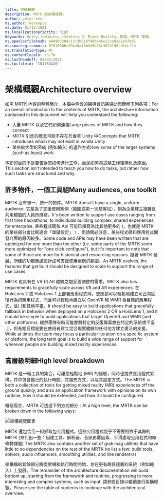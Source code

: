 ```yaml
---
title: 架構概觀
description: MRTK 的架構總覽。
author: polar-kev
ms.author: kesemple
ms.date: 01/12/2021
ms.localizationpriority: high
keywords: Unity、HoloLens、HoloLens 2、Mixed Reality、開發、MRTK 架構、
ms.openlocfilehash: a40905284215c3b616f4db645e12ca92e1e5fe01
ms.sourcegitcommit: 97815006c09be0a43b3d9b33c1674150cdfecf2b
ms.translationtype: MT
ms.contentlocale: zh-TW
ms.lasthandoff: 03/03/2021
ms.locfileid: "101783426"
---
```

# <a name="architecture-overview"></a><span data-ttu-id="04453-104">架構概觀</span><span class="sxs-lookup"><span data-stu-id="04453-104">Architecture overview</span></span>

<span data-ttu-id="04453-105">如需 MRTK 內容的整體簡介，本檔中包含的架構資訊將協助您瞭解下列各項：</span><span class="sxs-lookup"><span data-stu-id="04453-105">For an overall introduction to the contents of MRTK, the architecture information contained in this document will help you understand the following:</span></span>

- <span data-ttu-id="04453-106">大量 MRTK 以及它們如何連接</span><span class="sxs-lookup"><span data-stu-id="04453-106">Large pieces of MRTK and how they connect</span></span>
- <span data-ttu-id="04453-107">MRTK 引進的概念可能不存在於香草 Unity 中</span><span class="sxs-lookup"><span data-stu-id="04453-107">Concepts that MRTK introduces which may not exist in vanilla Unity</span></span>
- <span data-ttu-id="04453-108">某些較大型的系統 (例如輸入) 的運作方式</span><span class="sxs-lookup"><span data-stu-id="04453-108">How some of the larger systems (such as Input) work</span></span>

<span data-ttu-id="04453-109">本節的目的不是要告訴您如何進行工作，而是如何將這類工作結構化及原因。</span><span class="sxs-lookup"><span data-stu-id="04453-109">This section isn't intended to teach you how to do tasks, but rather how such tasks are structured and why.</span></span>

## <a name="many-audiences-one-toolkit"></a><span data-ttu-id="04453-110">許多物件，一個工具組</span><span class="sxs-lookup"><span data-stu-id="04453-110">Many audiences, one toolkit</span></span>

<span data-ttu-id="04453-111">MRTK 沒有單一、統一的物件。</span><span class="sxs-lookup"><span data-stu-id="04453-111">MRTK doesn't have a single, uniform audience.</span></span> <span data-ttu-id="04453-112">它是為了支援使用案例（範圍從第一次駭客松），到為企業建立複雜且共用體驗的人員所撰寫。</span><span class="sxs-lookup"><span data-stu-id="04453-112">It's been written to support use cases ranging from first time hackathons, to individuals building complex, shared experiences for enterprise.</span></span> <span data-ttu-id="04453-113">某些程式碼和 Api 可能已撰寫為比其他更多的 (，也就是 MRTK 的某些部分會比較適合「單鍵設定」 ) ，但請務必注意，某些程式碼和應用程式開發介面的原因較多。</span><span class="sxs-lookup"><span data-stu-id="04453-113">Some code and APIs may have been written that are optimized for one more than the other (i.e. some parts of the MRTK seem more optimized for "one click configure"), but it's important to note that some of those are more for historical and resourcing reasons.</span></span> <span data-ttu-id="04453-114">隨著 MRTK 發展，所建的功能應該設計成可支援使用案例的範圍。</span><span class="sxs-lookup"><span data-stu-id="04453-114">As MRTK evolves, the features that get built should be designed to scale to support the range of use cases.</span></span>

<span data-ttu-id="04453-115">MRTK 也具有在 VR 和 AR 體驗之間妥善調整的需求。</span><span class="sxs-lookup"><span data-stu-id="04453-115">MRTK also has requirements to gracefully scale across VR and AR experiences.</span></span> <span data-ttu-id="04453-116">在 HoloLens 2 或 HoloLens 1 上部署應用程式時，您應該可以輕鬆地建立可正常回復行為的應用程式，而且可以輕鬆地建立以 OpenVR 和 WMR 為目標的應用程式，並)  (和其他平臺。</span><span class="sxs-lookup"><span data-stu-id="04453-116">It should be easy to build applications that gracefully fallback in behavior when deployed on a HoloLens 2 OR a HoloLens 1, and it should be simple to build applications that target OpenVR and WMR (and other platforms).</span></span> <span data-ttu-id="04453-117">雖然團隊有時可能會將特定的反復專案放在特定的系統或平臺上，但長期目標是要在使用者建立混合現實體驗的任何地方建立廣泛的支援。</span><span class="sxs-lookup"><span data-stu-id="04453-117">While at times the team may focus a particular iteration on a specific system or platform, the long term goal is to build a wide range of support for wherever people are building mixed reality experiences.</span></span>

## <a name="high-level-breakdown"></a><span data-ttu-id="04453-118">高層級明細</span><span class="sxs-lookup"><span data-stu-id="04453-118">High level breakdown</span></span>

<span data-ttu-id="04453-119">MRTK 是一組工具的集合，可讓您輕鬆地 (MR) 的經驗，同時也提供應用程式架構，其中包含自己的執行時間、其擴充方式，以及其設定方式。</span><span class="sxs-lookup"><span data-stu-id="04453-119">The MRTK is both a collection of tools for getting mixed reality (MR) experiences off the ground quickly, and also an application framework with opinions on its own runtime, how it should be extended, and how it should be configured.</span></span>

<span data-ttu-id="04453-120">概括而言，MRTK 可透過下列方式細分：</span><span class="sxs-lookup"><span data-stu-id="04453-120">At a high level, the MRTK can be broken down in the following ways:</span></span>

![架構總覽圖表](../features/images/architecture/MRTK_Architecture.png)

<span data-ttu-id="04453-122">MRTK 還包含另一組抓取包公用程式，這些公用程式幾乎不需要相依于其餘的 MRTK (來列出一些：組建工具、解析器、音訊影響因素、平滑處理公用程式和線條轉譯器) </span><span class="sxs-lookup"><span data-stu-id="04453-122">The MRTK also contains another set of grab-bag utilities that have little to no dependencies on the rest of the MRTK (to list a few: build tools, solvers, audio influencers, smoothing utilities, and line renderers)</span></span>

<span data-ttu-id="04453-123">架構檔的其餘部分將從架構和執行時間開始，並在更有趣且複雜的系統（例如輸入）上發展。</span><span class="sxs-lookup"><span data-stu-id="04453-123">The remainder of the architecture documentation will build bottom up, starting from the framework and runtime, progressing to more interesting and complex systems, such as input.</span></span> <span data-ttu-id="04453-124">請參閱目錄以繼續進行架構總覽。</span><span class="sxs-lookup"><span data-stu-id="04453-124">Please see the table of contents to continue with the architectural overview.</span></span>
